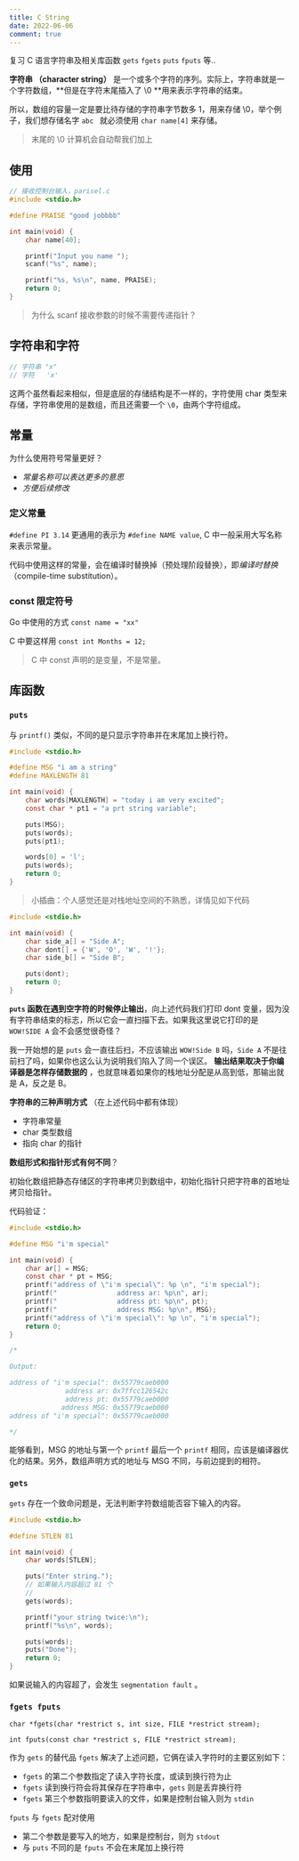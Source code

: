 ```yaml
---
title: C String
date: 2022-06-06
comment: true
---
```


复习 C 语言字符串及相关库函数 `gets` `fgets` `puts` `fputs` 等..

<!--more-->

**字符串 （character string）** 是一个或多个字符的序列。实际上，字符串就是一个字符数组，**但是在字符末尾插入了 \0 **用来表示字符串的结束。



所以，数组的容量一定是要比待存储的字符串字节数多 1，用来存储 \0，举个例子，我们想存储名字 `abc ` 就必须使用 `char name[4]` 来存储。

> 末尾的 \0 计算机会自动帮我们加上



## 使用

```c
// 接收控制台输入，parisel.c
#include <stdio.h>

#define PRAISE "good jobbbb"

int main(void) {
    char name[40];

    printf("Input you name ");
    scanf("%s", name);

    printf("%s, %s\n", name, PRAISE);
    return 0;
}
```

> 为什么 scanf 接收参数的时候不需要传递指针？
>

## 字符串和字符

```c
// 字符串 "x"
// 字符   'x'
```

这两个虽然看起来相似，但是底层的存储结构是不一样的，字符使用 char 类型来存储，字符串使用的是数组，而且还需要一个 `\0`，由两个字符组成。



## 常量

为什么使用符号常量更好？

- *常量名称可以表达更多的意思*
- *方便后续修改*



### 定义常量

`#define PI 3.14` 更通用的表示为 `#define NAME value`, C 中一般采用大写名称来表示常量。



代码中使用这样的常量，会在编译时替换掉（预处理阶段替换），即*编译时替换*（compile-time substitution）。



### const 限定符号

Go 中使用的方式 `const name = "xx"`

C 中要这样用 `const int Months = 12;`

> C 中 const 声明的是变量，不是常量。



## 库函数

### `puts`

与 `printf()` 类似，不同的是只显示字符串并在末尾加上换行符。

```c
#include <stdio.h>

#define MSG "i am a string"
#define MAXLENGTH 81

int main(void) {
    char words[MAXLENGTH] = "today i am very excited";
    const char * pt1 = "a prt string variable";

    puts(MSG);
    puts(words);
    puts(pt1);

    words[0] = 'l';
    puts(words);
    return 0;
}
```



> 小插曲：个人感觉还是对栈地址空间的不熟悉，详情见如下代码

```c
#include <stdio.h>

int main(void) {
    char side_a[] = "Side A";
    char dont[] = {'W', 'O', 'W', '!'};
    char side_b[] = "Side B";

    puts(dont);
    return 0;
}
```

**`puts` 函数在遇到空字符的时候停止输出**，向上述代码我们打印 dont 变量，因为没有字符串结束的标志，所以它会一直扫描下去。如果我这里说它打印的是 `WOW!SIDE A` 会不会感觉很奇怪？



我一开始想的是 `puts` 会一直往后扫，不应该输出 `WOW!Side B` 吗，`Side A` 不是往前扫了吗，如果你也这么认为说明我们陷入了同一个误区。 **输出结果取决于你编译器是怎样存储数据的** ，也就意味着如果你的栈地址分配是从高到低，那输出就是 A，反之是 B。



**字符串的三种声明方式** （在上述代码中都有体现）

- 字符串常量
- char 类型数组
- 指向 char 的指针



**数组形式和指针形式有何不同**？

初始化数组把静态存储区的字符串拷贝到数组中，初始化指针只把字符串的首地址拷贝给指针。

代码验证：

```c
#include <stdio.h>

#define MSG "i'm special"

int main(void) {
    char ar[] = MSG;
    const char * pt = MSG;
    printf("address of \"i'm special\": %p \n", "i'm special");
    printf("               address ar: %p\n", ar);
    printf("               address pt: %p\n", pt);
    printf("               address MSG: %p\n", MSG);
    printf("address of \"i'm special\": %p \n", "i'm special");
    return 0;
}

/*

Output:

address of "i'm special": 0x55779caeb000 
              address ar: 0x7ffcc126542c
              address pt: 0x55779caeb000
             address MSG: 0x55779caeb000
address of "i'm special": 0x55779caeb000 

*/
```

能够看到，MSG 的地址与第一个 `printf` 最后一个 `printf` 相同，应该是编译器优化的结果。另外，数组声明方式的地址与 MSG 不同，与前边提到的相符。



### `gets`

`gets` 存在一个致命问题是，无法判断字符数组能否容下输入的内容。

```c
#include <stdio.h>

#define STLEN 81

int main(void) {
    char words[STLEN];

    puts("Enter string.");
    // 如果输入内容超过 81 个
    // 
    gets(words);

    printf("your string twice:\n");
    printf("%s\n", words);

    puts(words);
    puts("Done");
    return 0;
}
```

如果说输入的内容超了，会发生 `segmentation fault` 。



### `fgets fputs`

`char *fgets(char *restrict s, int size, FILE *restrict stream);`

`int fputs(const char *restrict s, FILE *restrict stream);`



作为 `gets` 的替代品 `fgets` 解决了上述问题，它俩在读入字符时的主要区别如下：

- `fgets` 的第二个参数指定了读入字符长度，或读到换行符为止
- `fgets` 读到换行符会将其保存在字符串中，`gets` 则是丢弃换行符
- `fgets` 第三个参数指明要读入的文件，如果是控制台输入则为 `stdin`



`fputs` 与 `fgets`  配对使用

- 第二个参数是要写入的地方，如果是控制台，则为 `stdout`
- 与 `puts` 不同的是 `fputs` 不会在末尾加上换行符
